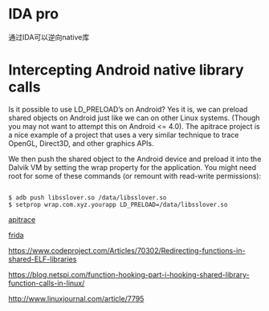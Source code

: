# IDA pro
通过IDA可以逆向native库

# Intercepting Android native library calls
Is it possible to use LD_PRELOAD’s on Android? Yes it is, we can preload shared objects on Android just like we can on other Linux systems. (Though you may not want to attempt this on Android <= 4.0). The apitrace project is a nice example of a project that uses a very similar technique to trace OpenGL, Direct3D, and other graphics APIs.

We then push the shared object to the Android device and preload it into the Dalvik VM by setting the wrap property for the application. You might need root for some of these commands (or remount with read-write permissions):
```

$ adb push libsslover.so /data/libsslover.so
$ setprop wrap.com.xyz.yourapp LD_PRELOAD=/data/libsslover.so
```

[apitrace](https://github.com/apitrace/apitrace)

[frida](https://www.frida.re/docs/examples/android/)

https://www.codeproject.com/Articles/70302/Redirecting-functions-in-shared-ELF-libraries

https://blog.netspi.com/function-hooking-part-i-hooking-shared-library-function-calls-in-linux/

http://www.linuxjournal.com/article/7795